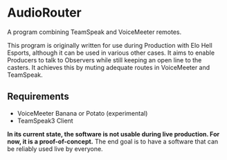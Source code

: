 # AudioRouter
A program combining TeamSpeak and VoiceMeeter remotes.

This program is originally written for use during Production with Elo Hell Esports, although it can be used in various other cases.
It aims to enable Producers to talk to Observers while still keeping an open line to the casters. 
It achieves this by muting adequate routes in VoiceMeeter and TeamSpeak.

## Requirements
- VoiceMeeter Banana or Potato (experimental)
- TeamSpeak3 Client

**In its current state, the software is not usable during live production. For now, it is a proof-of-concept.**
The end goal is to have a software that can be reliably used live by everyone.
